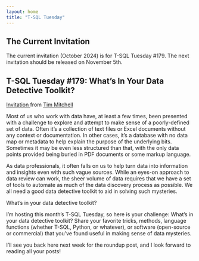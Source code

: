 ```yaml
---
layout: home
title: "T-SQL Tuesday"
---
```


## The Current Invitation

The current invitation (October 2024) is for T-SQL Tuesday #179. The next invitation should be released on November 5th.

## T-SQL Tuesday #179: What’s In Your Data Detective Toolkit? 
[Invitation ](https://www.timmitchell.net/post/2024/10/01/t-sql-tuesday-179-whats-in-your-data-detective-toolkit/) from [Tim Mitchell](https://www.timmitchell.net/)

Most of us who work with data have, at least a few times, been presented with a challenge to explore and attempt to make sense of a poorly-defined set of data. Often it’s a collection of text files or Excel documents without any context or documentation. In other cases, it’s a database with no data map or metadata to help explain the purpose of the underlying bits. Sometimes it may be even less structured than that, with the only data points provided being buried in PDF documents or some markup language.

As data professionals, it often falls on us to help turn data into information and insights even with such vague sources. While an eyes-on approach to data review can work, the sheer volume of data requires that we have a set of tools to automate as much of the data discovery process as possible. We all need a good data detective toolkit to aid in solving such mysteries.

What’s in your data detective toolkit?

I’m hosting this month’s T-SQL Tuesday, so here is your challenge: What’s in your data detective toolkit? Share your favorite tricks, methods, language functions (whether T-SQL, Python, or whatever), or software (open-source or commercial) that you’ve found useful in making sense of data mysteries.

I’ll see you back here next week for the roundup post, and I look forward to reading all your posts!
